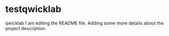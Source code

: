 # testqwicklab
qwicklab
I am editing the README file. Adding some more details about the project description.
